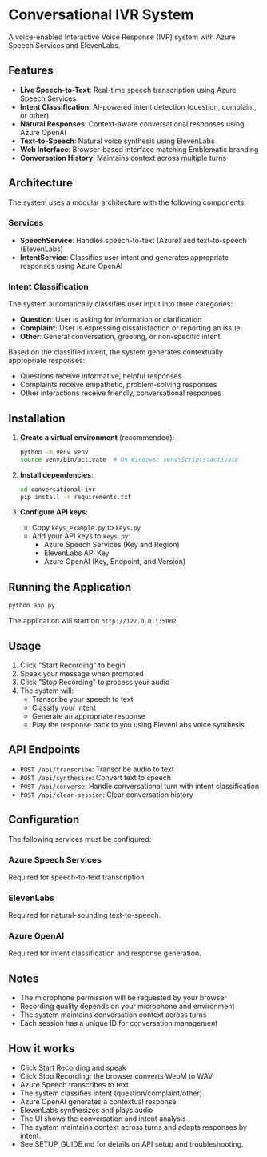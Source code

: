 # Conversational IVR System

A voice-enabled Interactive Voice Response (IVR) system with Azure Speech Services and ElevenLabs.

## Features

- **Live Speech-to-Text**: Real-time speech transcription using Azure Speech Services
- **Intent Classification**: AI-powered intent detection (question, complaint, or other)
- **Natural Responses**: Context-aware conversational responses using Azure OpenAI
- **Text-to-Speech**: Natural voice synthesis using ElevenLabs
- **Web Interface**: Browser-based interface matching Emblematic branding
- **Conversation History**: Maintains context across multiple turns

## Architecture

The system uses a modular architecture with the following components:

### Services

- **SpeechService**: Handles speech-to-text (Azure) and text-to-speech (ElevenLabs)
- **IntentService**: Classifies user intent and generates appropriate responses using Azure OpenAI

### Intent Classification

The system automatically classifies user input into three categories:
- **Question**: User is asking for information or clarification
- **Complaint**: User is expressing dissatisfaction or reporting an issue
- **Other**: General conversation, greeting, or non-specific intent

Based on the classified intent, the system generates contextually appropriate responses:
- Questions receive informative, helpful responses
- Complaints receive empathetic, problem-solving responses
- Other interactions receive friendly, conversational responses

## Installation

1. **Create a virtual environment** (recommended):
   ```bash
   python -m venv venv
   source venv/bin/activate  # On Windows: venv\Scripts\activate
   ```

2. **Install dependencies**:
   ```bash
   cd conversational-ivr
   pip install -r requirements.txt
   ```

3. **Configure API keys**:
   - Copy `keys_example.py` to `keys.py`
   - Add your API keys to `keys.py`:
     - Azure Speech Services (Key and Region)
     - ElevenLabs API Key
     - Azure OpenAI (Key, Endpoint, and Version)

## Running the Application

```bash
python app.py
```

The application will start on `http://127.0.0.1:5002`

## Usage

1. Click "Start Recording" to begin
2. Speak your message when prompted
3. Click "Stop Recording" to process your audio
4. The system will:
   - Transcribe your speech to text
   - Classify your intent
   - Generate an appropriate response
   - Play the response back to you using ElevenLabs voice synthesis

## API Endpoints

- `POST /api/transcribe`: Transcribe audio to text
- `POST /api/synthesize`: Convert text to speech
- `POST /api/converse`: Handle conversational turn with intent classification
- `POST /api/clear-session`: Clear conversation history

## Configuration

The following services must be configured:

### Azure Speech Services
Required for speech-to-text transcription.

### ElevenLabs
Required for natural-sounding text-to-speech.

### Azure OpenAI
Required for intent classification and response generation.

## Notes

- The microphone permission will be requested by your browser
- Recording quality depends on your microphone and environment
- The system maintains conversation context across turns
- Each session has a unique ID for conversation management

## How it works
- Click Start Recording and speak
- Click Stop Recording; the browser converts WebM to WAV
- Azure Speech transcribes to text
- The system classifies intent (question/complaint/other)
- Azure OpenAI generates a contextual response
- ElevenLabs synthesizes and plays audio
- The UI shows the conversation and intent analysis
- The system maintains context across turns and adapts responses by intent.
- See SETUP_GUIDE.md for details on API setup and troubleshooting.